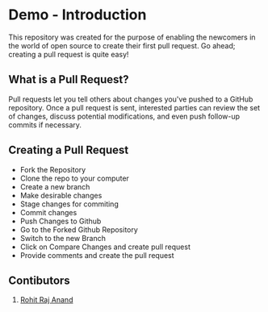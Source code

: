 # Demo - Introduction
This repository was created for the purpose of enabling the newcomers in the world of open source to create their first pull request. Go ahead; creating a pull request is quite easy!

## What is a Pull Request?
Pull requests let you tell others about changes you've pushed to a GitHub repository. Once a pull request is sent, interested parties can review the set of changes, discuss potential modifications, and even push follow-up commits if necessary.

## Creating a Pull Request
- Fork the Repository
- Clone the repo to your computer
- Create a new branch
- Make desirable changes
- Stage changes for commiting
- Commit changes
- Push Changes to Github
- Go to the Forked Github Repository
- Switch to the new Branch
- Click on Compare Changes and create pull request
- Provide comments and create the pull request

## Contibutors
1. [Rohit Raj Anand](https://github.com/rht6226)
